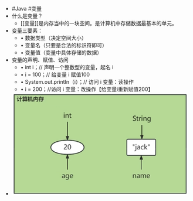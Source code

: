 - #Java #变量
- 什么是变量？
	- [[变量]]是内存当中的一块空间。是计算机中存储数据最基本的单元。
- 变量三要素：
	- • 数据类型（决定空间大小）
	- • 变量名（只要是合法的标识符即可）
	- • 变量值（变量中具体存储的数据）
- 变量的声明、赋值、访问
	- • int i；// 声明一个整数型的变量，起名 i
	- • i = 100；// 给变量 i 赋值100
	- • System.out.printIn（i）；// 访问 i 变量：读操作
	- • i = 200；//访问 i 变量：改操作【给变量i重新赋值200】
- ![image.png](../assets/image_1714874109447_0.png)